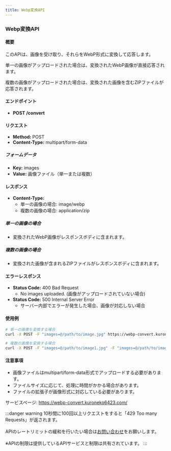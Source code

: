 ```yaml
---
title: Webp変換API
---
```


### Webp変換API
#### 概要
このAPIは、画像を受け取り、それらをWebP形式に変換して応答します。

単一の画像がアップロードされた場合は、変換されたWebP画像が直接応答されます。

複数の画像がアップロードされた場合は、変換された画像を含むZIPファイルが応答されます。

#### エンドポイント

- **POST /convert**

#### リクエスト

- **Method:** POST
- **Content-Type:** multipart/form-data

##### フォームデータ

- **Key:** images
- **Value:** 画像ファイル（単一または複数）

#### レスポンス

- **Content-Type:** 
    - 単一の画像の場合: image/webp
    - 複数の画像の場合: application/zip

##### 単一の画像の場合

- 変換されたWebP画像がレスポンスボディに含まれます。

##### 複数の画像の場合

- 変換された画像が含まれるZIPファイルがレスポンスボディに含まれます。

#### エラーレスポンス

- **Status Code:** 400 Bad Request
    - No images uploaded. (画像がアップロードされていない場合)
- **Status Code:** 500 Internal Server Error
    - サーバー内部でエラーが発生した場合、画像が対応しない場合

#### 使用例

```bash
# 単一の画像を変換する場合
curl -X POST -F "images=@/path/to/image.jpg" https://webp-convert.kuroneko6423.com/convert > converted_image.webp

# 複数の画像を変換する場合
curl -X POST -F "images=@/path/to/image1.jpg" -F "images=@/path/to/image2.jpg" https://webp-convert.kuroneko6423.com/convert > converted_images.zip
```

#### 注意事項

- 画像ファイルはmultipart/form-data形式でアップロードする必要があります。
- ファイルサイズに応じて、処理に時間がかかる場合があります。
- ファイルの拡張子が画像形式に対応している必要があります。

サービスページ: https://webp-convert.kuroneko6423.com/


:::danger warning
10秒間に100回以上リクエストをすると「429 Too many Requests」が返されます。
<br></br>APIのレートリミットの緩和を行いたい場合は[お問い合わせ](https://discord.com/invite/Y6w5Jv3EAR)をお願いします。
<br></br>※APIの制限は提供しているAPIサービスと制限は共有されています。
:::